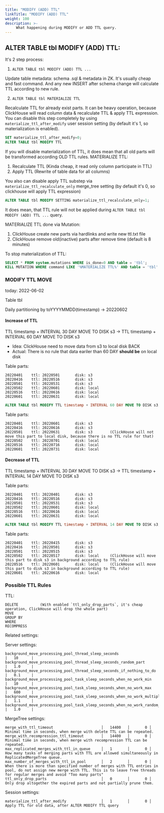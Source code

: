 ```yaml
---
title: "MODIFY (ADD) TTL"
linkTitle: "MODIFY (ADD) TTL"
weight: 100
description: >-
     What happening during MODIFY or ADD TTL query. 
---
```


## ALTER TABLE tbl MODIFY (ADD) TTL:

It's 2 step process:

1. `ALTER TABLE tbl MODIFY (ADD) TTL ...`

Update table metadata: schema .sql & metadata in ZK.
It's usually cheap and fast command. And any new INSERT after schema change will calculate TTL according to new rule.


2. `ALTER TABLE tbl MATERIALIZE TTL`

Recalculate TTL for already exist parts.
It can be heavy operation, because ClickHouse will read column data & recalculate TTL & apply TTL expression.
You can disable this step completely by using `materialize_ttl_after_modify` user session setting (by default it's 1, so materialization is enabled).


```sql
SET materialize_ttl_after_modify=0;
ALTER TABLE tbl MODIFY TTL
```

If you will disable materialization of TTL, it does mean that all old parts will be transformed according OLD TTL rules. 
MATERIALIZE TTL:

1. Recalculate TTL  (Kinda cheap, it read only column participate in TTL)
2. Apply TTL        (Rewrite of table data for all columns)

You also can disable apply TTL substep via `materialize_ttl_recalculate_only` merge_tree setting (by default it's 0, so clickhouse will apply TTL expression)

```sql
ALTER TABLE tbl MODIFY SETTING materialize_ttl_recalculate_only=1;
```

It does mean, that TTL rule will not be applied during `ALTER TABLE tbl MODIFY (ADD) TTL ...` query.

MATERIALIZE TTL done via Mutation:
1. ClickHouse create new parts via hardlinks and write new ttl.txt file
2. ClickHouse remove old(inactive) parts after remove time (default is 8 minutes) 

To stop materialization of TTL:

```sql
SELECT * FROM system.mutations WHERE is_done=0 AND table = 'tbl';
KILL MUTATION WHERE command LIKE '%MATERIALIZE TTL%' AND table = 'tbl'
```

### MODIFY TTL MOVE 

today: 2022-06-02

Table tbl

Daily partitioning by toYYYYMMDD(timestamp) -> 20220602

#### Increase of TTL

TTL timestamp + INTERVAL 30 DAY MOVE TO DISK s3 -> TTL timestamp + INTERVAL 60 DAY MOVE TO DISK s3

* Idea: ClickHouse need to move data from s3 to local disk BACK
* Actual: There is no rule that data eariler than 60 DAY **should be** on local disk

Table parts:

```
20220401    ttl: 20220501       disk: s3
20220416    ttl: 20220516       disk: s3
20220501    ttl: 20220531       disk: s3
20220502    ttl: 20220601       disk: local
20220516    ttl: 20220616       disk: local
20220601    ttl: 20220631       disk: local
```

```sql
ALTER TABLE tbl MODIFY TTL timestamp + INTERVAL 60 DAY MOVE TO DISK s3;
```

Table parts:

```
20220401    ttl: 20220601       disk: s3
20220416    ttl: 20220616       disk: s3
20220501    ttl: 20220631       disk: s3        (ClickHouse will not move this part to local disk, because there is no TTL rule for that)
20220502    ttl: 20220701       disk: local
20220516    ttl: 20220716       disk: local
20220601    ttl: 20220731       disk: local
```

#### Decrease of TTL

TTL timestamp + INTERVAL 30 DAY MOVE TO DISK s3 -> TTL timestamp + INTERVAL 14 DAY MOVE TO DISK s3

Table parts:

```
20220401    ttl: 20220401       disk: s3
20220416    ttl: 20220516       disk: s3
20220501    ttl: 20220531       disk: s3        
20220502    ttl: 20220601       disk: local     
20220516    ttl: 20220616       disk: local
20220601    ttl: 20220631       disk: local
```

```sql
ALTER TABLE tbl MODIFY TTL timestamp + INTERVAL 14 DAY MOVE TO DISK s3;
```

Table parts:

```
20220401    ttl: 20220415       disk: s3
20220416    ttl: 20220501       disk: s3
20220501    ttl: 20220515       disk: s3
20220502    ttl: 20220517       disk: local     (ClickHouse will move this part to disk s3 in background according to TTL rule)
20220516    ttl: 20220601       disk: local     (ClickHouse will move this part to disk s3 in background according to TTL rule)
20220601    ttl: 20220616       disk: local
```

### Possible TTL Rules

TTL:
```
DELETE          (With enabled `ttl_only_drop_parts`, it's cheap operation, ClickHouse will drop the whole part)
MOVE
GROUP BY
WHERE
RECOMPRESS
```

Related settings:

Server settings:

```
background_move_processing_pool_thread_sleep_seconds                        |   10      |
background_move_processing_pool_thread_sleep_seconds_random_part            |   1.0     |
background_move_processing_pool_thread_sleep_seconds_if_nothing_to_do       |   0.1     |
background_move_processing_pool_task_sleep_seconds_when_no_work_min         |   10      |
background_move_processing_pool_task_sleep_seconds_when_no_work_max         |   600     |
background_move_processing_pool_task_sleep_seconds_when_no_work_multiplier  |   1.1     |
background_move_processing_pool_task_sleep_seconds_when_no_work_random_part |   1.0     |
```

MergeTree settings:

```
merge_with_ttl_timeout                      │   14400   │       0 │ Minimal time in seconds, when merge with delete TTL can be repeated.
merge_with_recompression_ttl_timeout        │   14400   │       0 │ Minimal time in seconds, when merge with recompression TTL can be repeated.
max_replicated_merges_with_ttl_in_queue     │   1       │       0 │ How many tasks of merging parts with TTL are allowed simultaneously in ReplicatedMergeTree queue.
max_number_of_merges_with_ttl_in_pool       │   2       │       0 │ When there is more than specified number of merges with TTL entries in pool, do not assign new merge with TTL. This is to leave free threads for regular merges and avoid "Too many parts"
ttl_only_drop_parts                         │   0       │       0 │ Only drop altogether the expired parts and not partially prune them.
```

Session settings:

```
materialize_ttl_after_modify                │   1       │       0 │ Apply TTL for old data, after ALTER MODIFY TTL query 
```
